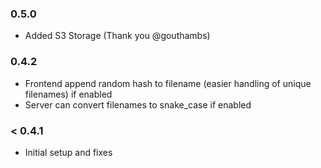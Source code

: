 ### 0.5.0
- Added S3 Storage (Thank you @gouthambs)

### 0.4.2
- Frontend append random hash to filename (easier handling of unique filenames) if enabled  
- Server can convert filenames to snake_case if enabled 

### < 0.4.1
- Initial setup and fixes
